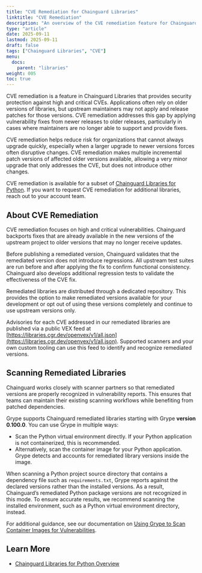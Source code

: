 ```yaml
---
title: "CVE Remediation for Chainguard Libraries"
linktitle: "CVE Remediation"
description: "An overview of the CVE remediation feature for Chainguard Libraries"
type: "article"
date: 2025-09-11
lastmod: 2025-09-11
draft: false
tags: ["Chainguard Libraries", "CVE"]
menu:
  docs:
    parent: "libraries"
weight: 005
toc: true
---
```


CVE remediation is a feature in Chainguard Libraries that provides security
protection against high and critical CVEs. Applications often rely on older
versions of libraries, but upstream maintainers may not apply and release
patches for those versions. CVE remediation addresses this gap by applying
vulnerability fixes from newer releases to older releases, particularly in cases where
maintainers are no longer able to support and provide fixes.

CVE remediation helps reduce risk for organizations that cannot always upgrade
quickly, especially when a larger upgrade to newer versions forces often disruptive
changes. CVE remediation makes multiple incremental patch versions of affected
older versions available, allowing a very minor upgrade that only
addresses the CVE, but does not introduce other changes.

CVE remediation is available for a subset of [Chainguard Libraries for
Python](/chainguard/libraries/python/overview). If you want to request CVE
remediation for additional libraries, reach out to your account team.

## About CVE Remediation

CVE remediation focuses on high and critical vulnerabilities. Chainguard
backports fixes that are already available in the new versions of the upstream
project to older versions that may no longer receive updates.

Before publishing a remediated version, Chainguard validates that the remediated
version does not introduce regressions. All upstream test suites are run before
and after applying the fix to confirm functional consistency. Chainguard also
develops additional regression tests to validate the effectiveness of the CVE
fix.

Remediated libraries are distributed through a dedicated repository. This
provides the option to make remediated versions available for your development
or opt out of using these versions completely and continue to use upstream
versions only.

Advisories for each CVE addressed in our remediated libraries are published via
a public VEX feed at
[https://libraries.cgr.dev/openvex/v1/all.json](https://libraries.cgr.dev/openvex/v1/all.json).
Supported scanners and your own custom tooling can use this feed to identify and
recognize remediated versions.

## Scanning Remediated Libraries

Chainguard works closely with scanner partners so that remediated versions are
properly recognized in vulnerability reports. This ensures that teams can
maintain their existing scanning workflows while benefiting from patched
dependencies.

Grype supports Chainguard remediated libraries starting with Grype **version
0.100.0**. You can use Grype in multiple ways:

- Scan the Python virtual environment directly. If your Python application is
  not containerized, this is recommended.
- Alternatively, scan the container image for your Python application. Grype
  detects and accounts for remediated library versions inside the image.

When scanning a Python project source directory that contains a dependency file
such as `requirements.txt`, Grype reports against the declared versions rather
than the installed versions. As a result, Chainguard’s remediated Python package
versions are not recognized in this mode. To ensure accurate results, we
recommend scanning the installed environment, such as a Python virtual
environment directory, instead.

For additional guidance, see our documentation on [Using Grype to Scan Container
Images for
Vulnerabilities](/chainguard/chainguard-images/staying-secure/working-with-scanners/grype-tutorial/).

## Learn More

- [Chainguard Libraries for Python Overview](/chainguard/libraries/python/overview/)
